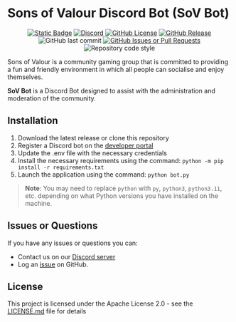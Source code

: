 # Sons of Valour Discord Bot (SoV Bot)

<p align="center">
    <a href="https://www.sonsofvalour.net"><img alt="Static Badge" src="https://img.shields.io/badge/website-sonsofvalour.net-orange?style=for-the-badge"></a>
    <a href="https://discord.gg/G8amSzV"><img alt="Discord" src="https://img.shields.io/discord/184248638845878274?style=for-the-badge&logo=discord"></a>
    <a href="https://github.com/voltstriker/Sons-of-Valour-Discord-Bot/blob/main/LICENSE.md"><img alt="GitHub License" src="https://img.shields.io/github/license/voltstriker/Sons-of-Valour-Discord-Bot?style=for-the-badge"></a>
    <a href="https://github.com/Voltstriker/Sons-of-Valour-Discord-Bot/releases"><img alt="GitHub Release" src="https://img.shields.io/github/v/release/voltstriker/Sons-of-Valour-Discord-Bot?sort=semver&display_name=release&style=for-the-badge"></a>
    <img alt="GitHub last commit" src="https://img.shields.io/github/last-commit/voltstriker/Sons-of-Valour-Discord-Bot/main?style=for-the-badge">
    <a href="https://github.com/voltstriker/Sons-of-Valour-Discord-Bot/issues"><img alt="GitHub Issues or Pull Requests" src="https://img.shields.io/github/issues/voltstriker/Sons-of-Valour-Discord-Bot?style=for-the-badge"></a>
    <img alt="Repository code style" src="https://img.shields.io/badge/code%20style-black-black?style=for-the-badge">
</p>

Sons of Valour is a community gaming group that is committed to providing a fun and friendly environment in which all people can socialise and enjoy themselves.

**SoV Bot** is a Discord Bot designed to assist with the administration and moderation of the community.

## Installation

1. Download the latest release or clone this repository
2. Register a Discord bot on the [developer portal](https://discord.com/developers/applications)
3. Update the .env file with the necessary credentials
4. Install the necessary requirements using the command: `python -m pip install -r requirements.txt`
5. Launch the application using the command: `python bot.py`

> **Note**: You may need to replace `python` with `py`, `python3`, `python3.11`, etc. depending on what Python versions you have installed on the machine.

## Issues or Questions

If you have any issues or questions you can:

- Contact us on our [Discord server](https://discord.gg/G8amSzV)
- Log an [issue](https://github.com/voltstriker/Sons-of-Valour-Discord-Bot/issues) on GitHub.

## License

This project is licensed under the Apache License 2.0 - see the [LICENSE.md](LICENSE.md) file for details
